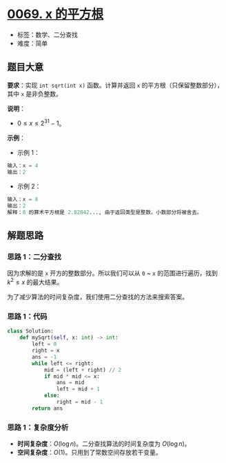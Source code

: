 # [0069. x 的平方根](https://leetcode.cn/problems/sqrtx/)

- 标签：数学、二分查找
- 难度：简单

## 题目大意

**要求**：实现 `int sqrt(int x)` 函数。计算并返回 `x` 的平方根（只保留整数部分），其中 `x` 是非负整数。

**说明**：

- $0 \le x \le 2^{31} - 1$。

**示例**：

- 示例 1：

```Python
输入：x = 4
输出：2
```

- 示例 2：

```Python
输入：x = 8
输出：2
解释：8 的算术平方根是 2.82842..., 由于返回类型是整数，小数部分将被舍去。
```

## 解题思路

### 思路 1：二分查找

因为求解的是 `x` 开方的整数部分。所以我们可以从 `0` ~ `x` 的范围进行遍历，找到 $k^2 \le x$ 的最大结果。

为了减少算法的时间复杂度，我们使用二分查找的方法来搜索答案。

### 思路 1：代码

```Python
class Solution:
    def mySqrt(self, x: int) -> int:
        left = 0
        right = x
        ans = -1
        while left <= right:
            mid = (left + right) // 2
            if mid * mid <= x:
                ans = mid
                left = mid + 1
            else:
                right = mid - 1
        return ans
```

### 思路 1：复杂度分析

- **时间复杂度**：$O(\log n)$。二分查找算法的时间复杂度为 $O(\log n)$。
- **空间复杂度**：$O(1)$。只用到了常数空间存放若干变量。

